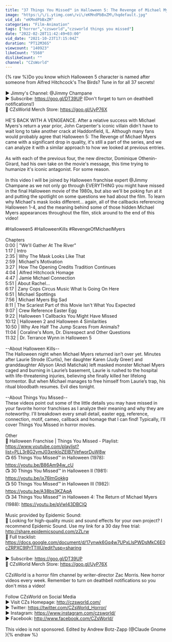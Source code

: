 ```yaml
---
title: "37 Things You Missed™ in Halloween 5: The Revenge of Michael Myers (1989)"
image: "https:\/\/i.ytimg.com\/vi\/eKMndPbBxZM\/hqdefault.jpg"
vid_id: "eKMndPbBxZM"
categories: "Film-Animation"
tags: ["horror","czsworld","czsworld things you missed"]
date: "2022-02-28T11:42:49+03:00"
vid_date: "2021-10-23T17:15:04Z"
duration: "PT12M36S"
viewcount: "140923"
likeCount: "5560"
dislikeCount: ""
channel: "CZsWorld"
---
```

{% raw %}Do you know which Halloween 5 character is named after someone from Alfred Hitchcock's The Birds? Tune in for all 37 secrets!<br /><br />► Jimmy's Channel: @Jimmy Champane <br />► Subscribe: <a rel="nofollow" target="blank" href="https://goo.gl/DT39UP">https://goo.gl/DT39UP</a> (Don't forget to turn on deathbell notifications!)<br />👕 CZsWorld Merch Store: <a rel="nofollow" target="blank" href="https://goo.gl/UyP76X">https://goo.gl/UyP76X</a><br /><br />HE'S BACK WITH A VENGEANCE. After a relative success with Michael Myers's return a year prior, John Carpenter's iconic villain didn't have to wait long to take another crack at Haddonfield, IL. Although many fans would probably agree that Halloween 5: The Revenge of Michael Myers came with a significant drop in quality, it's still a part of the series, and we can analyze it with a similar approach to how we looked at previous entries.<br /><br />As with each of the previous four, the new director, Dominique Othenin-Girard, had his own take on the movie's message, this time trying to humanize it's iconic antagonist. For some reason.<br /><br />In this video I will be joined by Halloween franchise expert @Jimmy Champane  as we not only go through EVERYTHING you might have missed in the final Halloween movie of the 1980s, but also we'll be poking fun at it and putting the spotlight on some questions we had about the film. To learn why Michael's mask looks different... again, all of the callbacks referencing Halloween 1-4, and the meaning behind some of those hidden Michael Myers appearances throughout the film, stick around to the end of this video!<br /><br />#Halloween5 #HalloweenKills #RevengeOfMichaelMyers<br /><br />Chapters<br />0:00 | &quot;We'll Gather At The River&quot;<br />1:17 | Intro<br />2:35 | Why The Mask Looks Like That<br />2:59 | Michael's Motivation<br />3:27 | How The Opening Credits Tradition Continues<br />4:04 | Alfred Hitchcock Homage<br />4:47 | Jamie Michael Connection<br />5:51 | About Rachel...<br />6:17 | Zany Cops Circus Music What Is Going On Here<br />6:51 | Michael Spottings<br />7:56 | Michael Myers Big Sad<br />8:11 | The Scariest Part of this Movie Isn't What You Expected<br />9:07 | Crew Reference Easter Egg<br />9:22 | Halloween 1 Callbacks You Might Have Missed<br />10:12 | Halloween 2 and Halloween 4 Similarities<br />10:50 | Why Are Half The Jump Scares From Animals?<br />11:04 | Coraline's Mom, Dr. Disrespect and Other Questions<br />11:32 | Dr. Terrance Wynn in Halloween 5<br /><br />--About Halloween Kills--<br />The Halloween night when Michael Myers returned isn’t over yet. Minutes after Laurie Strode (Curtis), her daughter Karen (Judy Greer) and granddaughter Allyson (Andi Matichak) left masked monster Michael Myers caged and burning in Laurie’s basement, Laurie is rushed to the hospital with life-threatening injuries, believing she finally killed her lifelong tormentor. But when Michael manages to free himself from Laurie’s trap, his ritual bloodbath resumes. Evil dies tonight.<br /><br />--About Things You Missed--<br />These videos point out some of the little details you may have missed in your favorite horror franchises as I analyze their meaning and why they are noteworthy. I'll breakdown every small detail, easter egg, reference, connection, motif, cameo, callback and homage that I can find! Typically, I'll cover Things You Missed in horror movies.<br /><br />Other <br />🔀 Halloween Franchise | Things You Missed - Playlist: <a rel="nofollow" target="blank" href="https://www.youtube.com/playlist?list=PLL3r8G2ymJ03xnkloZElB7VefworDuW8w">https://www.youtube.com/playlist?list=PLL3r8G2ymJ03xnkloZElB7VefworDuW8w</a><br />📺 65 Things You Missed™ in Halloween (1978): <a rel="nofollow" target="blank" href="https://youtu.be/B86Am94w_cU">https://youtu.be/B86Am94w_cU</a><br />📺 30 Things You Missed™ in Halloween II (1981): <a rel="nofollow" target="blank" href="https://youtu.be/jx76lmGokkg">https://youtu.be/jx76lmGokkg</a><br />📺 50 Things You Missed™ in Halloween III (1982): <a rel="nofollow" target="blank" href="https://youtu.be/A38bs3KZAqA">https://youtu.be/A38bs3KZAqA</a><br />📺 34 Things You Missed™ in Halloween 4: The Return of Michael Myers (1988): <a rel="nofollow" target="blank" href="https://youtu.be/pVwI43DBClQ">https://youtu.be/pVwI43DBClQ</a><br /><br />Music provided by Epidemic Sound: <br />🎹 Looking for high-quality music and sound effects for your own project? I recommend Epidemic Sound. Use my link for a 30 day free trial: <a rel="nofollow" target="blank" href="http://share.epidemicsound.com/zZLrw">http://share.epidemicsound.com/zZLrw</a><br />🎵 Full tracklist: <a rel="nofollow" target="blank" href="https://docs.google.com/document/d/17ynwk6Gq4w7UPxLlsPWDsMkC6E0cZRPXC9lPrTTIllU/edit?usp=sharing">https://docs.google.com/document/d/17ynwk6Gq4w7UPxLlsPWDsMkC6E0cZRPXC9lPrTTIllU/edit?usp=sharing</a><br /><br />► Subscribe: <a rel="nofollow" target="blank" href="https://goo.gl/DT39UP">https://goo.gl/DT39UP</a><br />👕 CZsWorld Merch Store: <a rel="nofollow" target="blank" href="https://goo.gl/UyP76X">https://goo.gl/UyP76X</a><br /><br />CZsWorld is a horror film channel by writer-director Zac Morris. New horror videos every week. Remember to turn on deathbell notifications so you don't miss a video!<br /><br />Follow CZsWorld on Social Media<br />► Visit CZs Homepage: <a rel="nofollow" target="blank" href="http://czsworld.com/">http://czsworld.com/</a> <br />► Twitter: <a rel="nofollow" target="blank" href="https://twitter.com/CZsWorld_Horror/">https://twitter.com/CZsWorld_Horror/</a><br />► Instagram: <a rel="nofollow" target="blank" href="https://www.instagram.com/czsworld/">https://www.instagram.com/czsworld/</a><br />► Facebook: <a rel="nofollow" target="blank" href="http://www.facebook.com/CZsWorld/">http://www.facebook.com/CZsWorld/</a><br /><br />This video is not sponsored. Edited by Andrew Botz-Zapp (@Claude Gnome ){% endraw %}
